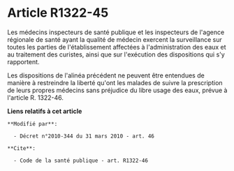 # Article R1322-45

Les médecins inspecteurs de santé publique et les inspecteurs de l'agence régionale de santé ayant la qualité de médecin
exercent la surveillance sur toutes les parties de l'établissement affectées à l'administration des eaux et au traitement des
curistes, ainsi que sur l'exécution des dispositions qui s'y rapportent. 

Les dispositions de l'alinéa précédent ne peuvent être entendues de manière à restreindre la liberté qu'ont les malades de
suivre la prescription de leurs propres médecins sans préjudice du libre usage des eaux, prévue à l'article R. 1322-46.

**Liens relatifs à cet article**

	**Modifié par**:

	  - Décret n°2010-344 du 31 mars 2010 - art. 46

	**Cite**:

	  - Code de la santé publique - art. R1322-46
